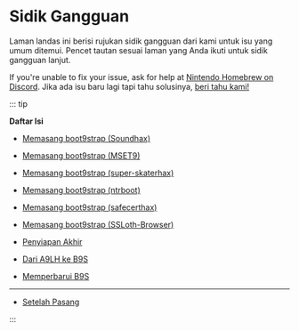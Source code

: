 # Sidik Gangguan

Laman landas ini berisi rujukan sidik gangguan dari kami untuk isu yang umum ditemui. Pencet tautan sesuai laman yang Anda ikuti untuk sidik gangguan lanjut.

If you're unable to fix your issue, ask for help at [Nintendo Homebrew on Discord](https://discord.gg/MWxPgEp). Jika ada isu baru lagi tapi tahu solusinya, [beri tahu kami!](https://github.com/hacks-guide/Guide_3DS/issues)

::: tip

**Daftar Isi**

- [Memasang boot9strap (Soundhax)](troubleshooting-soundhax)

- [Memasang boot9strap (MSET9)](troubleshooting-mset9)

- [Memasang boot9strap (super-skaterhax)](troubleshooting-super-skaterhax)

- [Memasang boot9strap (ntrboot)](troubleshooting-ntrboot)

- [Memasang boot9strap (safecerthax)](troubleshooting-safecerthax)

- [Memasang boot9strap (SSLoth-Browser)](troubleshooting-ssloth-browser)

- [Penyiapan Akhir](troubleshooting-finalizing-setup)

- [Dari A9LH ke B9S](troubleshooting-a9lh-to-b9s)

- [Memperbarui B9S](troubleshooting-updating-b9s)

---

- [Setelah Pasang](troubleshooting-post-install)

:::
